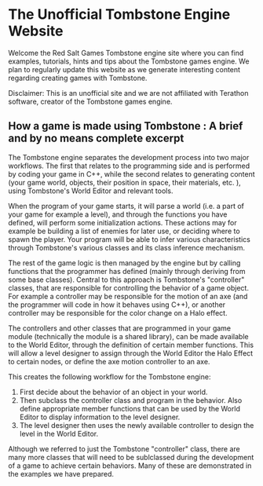 # The Unofficial Tombstone Engine Website

Welcome the Red Salt Games Tombstone engine site where you can find examples, tutorials, hints and tips about the Tombstone games engine. We plan to regularly update this website as we generate interesting content regarding creating games with Tombstone.

Disclaimer: This is an unofficial site and we are not affiliated with Terathon software, creator of the Tombstone games engine.

## How a game is made using Tombstone : A brief and by no means complete excerpt
The Tombstone engine separates the development process into two major workflows. The first that relates to the programming side and is performed by coding your game in C++, while the second relates to generating content (your game world, objects, their position in space, their materials, etc. ), using Tombstone's World Editor and relevant tools. 

When the program of your game starts, it will parse a world (i.e. a part of your game for example a level), and through the functions you have defined, will perform some initialization actions. These actions may for example be building a list of enemies for later use, or deciding where to spawn the player. Your program will be able to infer various characteristics through Tombstone's various classes and its class inference mechanism. 

The rest of the game logic is then managed by the engine but by calling functions that the programmer has defined (mainly through deriving from some base classes). Central to this approach is Tombstone's "controller" classes, that are responsible for controlling the behavior of a game object. For example a controller may be responsible for the motion of an axe (and the programmer will code in how it behaves using C++), or another controller may be responsible for the color change on a Halo effect.

The controllers and other classes that are programmed in your game module (technically the module is a shared library), can be made available to the World Editor, through the definition of certain member functions. This will allow a level designer to assign through the World Editor the Halo Effect to certain nodes, or define the axe motion controller to an axe.

This creates the following workflow for the Tombstone engine:
1. First decide about the behavior of an object in your world.
2. Then subclass the controller class and program in the behavior. Also define appropriate member functions that can be used by the World Editor to display information to the level designer.
3. The level designer then uses the newly available controller to design the level in the World Editor.

Although we referred to just the Tombstone "controller" class, there are many more classes that will need to be sublclassed during the development of a game to achieve certain behaviors. Many of these are demonstrated in the examples we have prepared.
